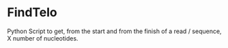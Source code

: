 # FindTelo
Python Script to get, from the start and from the finish of a read / sequence, X number of nucleotides.
